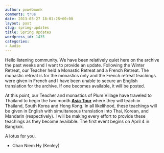 ```yaml
---
author: pvwebmonk
comments: true
date: 2013-03-27 18:01:28+00:00
layout: post
slug: spring-updates
title: Spring Updates
wordpress_id: 1435
categories:
- Audio
---
```


Hello listening community. We have been relatively quiet here on the archive the past weeks and I want to provide an update. Following the Winter Retreat, our Teacher held a Monastic Retreat and a French Retreat. The monastic retreat is for the monastics only and the French retreat teachings were given in French and I have been unable to secure an English translation for the archive. If one becomes available, it will be posted.




At this point, our Teacher and monastics of Plum Village have traveled to Thailand to begin the two month **[Asia Tour](http://plumvillage.org/events/view/33/4.html)** where they will teach in Thailand, South Korea and Hong Kong. In all likelihood, these teachings will be given in English with simultaneous translation into Thai, Korean, and Mandarin (respectively). I will be making every effort to provide these teachings as they become available. The first event begins on April 4 in Bangkok.




A lotus for you.




- Chan Niem Hy (Kenley)


					
